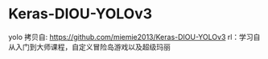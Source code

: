# Keras-DIOU-YOLOv3
yolo 拷贝自: https://github.com/miemie2013/Keras-DIOU-YOLOv3
rl：学习自从入门到大师课程，自定义冒险岛游戏以及超级玛丽
